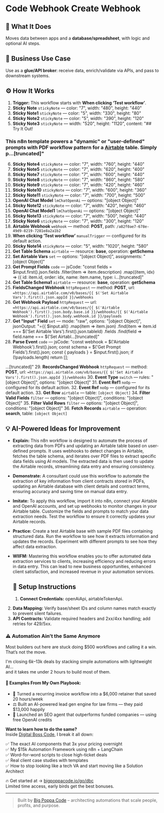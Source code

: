# Code Webhook Create Webhook
  ## 🚀 What It Does
  Moves data between apps and a **database/spreadsheet**, with logic and optional AI steps.
  
  ## 💼 Business Use Case
  Use as a **glue/API broker**: receive data, enrich/validate via APIs, and pass to downstream systems.
  
  ## ⚙️ How It Works
  1. **Trigger:** This workflow starts with **When clicking ‘Test workflow’**.
  2. **Sticky Note** `stickyNote` — color: "7", width: "480", height: "440"
3. **Sticky Note1** `stickyNote` — color: "5", width: "330", height: "80"
4. **Sticky Note2** `stickyNote` — color: "5", width: "390", height: "120"
5. **Sticky Note3** `stickyNote` — width: "520", height: "1120", content: "## Try It Out!
### This n8n template powers a "dynamic" or "user-defined" prompts with PDF workflow pattern for a [Airtable](https://airtable.com/invite/r/cKzxFYVc) table. Simply p…[truncated]"
6. **Sticky Note4** `stickyNote` — color: "7", width: "760", height: "440"
7. **Sticky Note5** `stickyNote` — color: "7", width: "620", height: "400"
8. **Sticky Note7** `stickyNote` — color: "7", width: "600", height: "440"
9. **Sticky Note8** `stickyNote` — color: "7", width: "860", height: "580"
10. **Sticky Note9** `stickyNote` — color: "7", width: "420", height: "460"
11. **Sticky Note10** `stickyNote` — color: "7", width: "600", height: "360"
12. **Sticky Note11** `stickyNote` — color: "7", width: "700", height: "500"
13. **OpenAI Chat Model** `lmChatOpenAi` — options: "[object Object]"
14. **Sticky Note12** `stickyNote` — color: "7", width: "420", height: "460"
15. **OpenAI Chat Model1** `lmChatOpenAi` — options: "[object Object]"
16. **Sticky Note13** `stickyNote` — color: "7", width: "500", height: "440"
17. **Sticky Note6** `stickyNote` — color: "7", width: "300", height: "120"
18. **Airtable Webhook** `webhook` — method: **POST**, path: `/a82f0ae7-678e-49d9-8219-7281e8a2a1b2`
19. **When clicking ‘Test workflow’** `manualTrigger` — configured for its default action.
20. **Sticky Note14** `stickyNote` — color: "5", width: "1020", height: "580"
21. **Get Table Schema** `airtable` — resource: **base**, operation: **getSchema**
22. **Set Airtable Vars** `set` — options: "[object Object]", assignments: "[object Object]"
23. **Get Prompt Fields** `code` — jsCode: "const fields = $input.first().json.fields
    .filter(item => item.description)
    .map((item, idx) => ({
      id: item.id,
      order: idx,
      name: item.name,
      type: i…[truncated]"
24. **Get Table Schema1** `airtable` — resource: **base**, operation: **getSchema**
25. **FieldsChanged Webhook** `httpRequest` — method: **POST**, url: `=https://api.airtable.com/v0/bases/{{ $('Set Airtable Vars').first().json.appId }}/webhooks`
26. **Get Webhook Payload** `httpRequest` — url: `=https://api.airtable.com/v0/bases/{{ $('Airtable Webhook').first().json.body.base.id }}/webhooks/{{ $('Airtable Webhook').first().json.body.webhook.id }}/payloads`
27. **Get "Input" Field** `set` — mode: "raw", options: "[object Object]", jsonOutput: "={{
$input.all()
    .map(item => item.json)
    .find(item => item.id === $('Set Airtable Vars').first().json.tableId)
    .fields
    .find(field => field.name === $('Set Airtabl…[truncated]"
28. **Parse Event** `code` — jsCode: "const webhook = $('Airtable Webhook').first().json;
const schema = $('Get Prompt Fields').first().json;
const { payloads } = $input.first().json;
if (!payloads.length) return [];

…[truncated]"
29. **RecordsChanged Webhook** `httpRequest` — method: **POST**, url: `=https://api.airtable.com/v0/bases/{{ $('Set Airtable Vars').first().json.appId }}/webhooks`
30. **Event Type** `switch` — rules: "[object Object]", options: "[object Object]"
31. **Event Ref1** `noOp` — configured for its default action.
32. **Event Ref** `noOp` — configured for its default action.
33. **Get Row** `airtable` — table: `[object Object]`
34. **Filter Valid Fields** `filter` — options: "[object Object]", conditions: "[object Object]"
35. **Filter Valid Rows** `filter` — options: "[object Object]", conditions: "[object Object]"
36. **Fetch Records** `airtable` — operation: **search**, table: `[object Object]`
  
  ## 💡 AI-Powered Ideas for Improvement
  - **Explain:** This n8n workflow is designed to automate the process of extracting data from PDFs and updating an Airtable table based on user-defined prompts. It uses webhooks to detect changes in Airtable, fetches the table schema, and iterates over PDF files to extract specific data fields using AI models. The extracted data is then used to update the Airtable records, streamlining data entry and ensuring consistency.

- **Demonstrate:** A consultant could use this workflow to automate the extraction of key information from client contracts stored in PDFs, updating an Airtable database with client details and contract terms, ensuring accuracy and saving time on manual data entry.

- **Imitate:** To apply this workflow, import it into n8n, connect your Airtable and OpenAI accounts, and set up webhooks to monitor changes in your Airtable table. Customize the fields and prompts to match your data extraction needs. Test the workflow to ensure it correctly updates your Airtable records.

- **Practice:** Create a test Airtable base with sample PDF files containing structured data. Run the workflow to see how it extracts information and updates the records. Experiment with different prompts to see how they affect data extraction.

- **WIIFM:** Mastering this workflow enables you to offer automated data extraction services to clients, increasing efficiency and reducing errors in data entry. This can lead to new business opportunities, enhanced client satisfaction, and increased revenue in your automation services.
  
  ## 🔧 Setup Instructions
  1. **Connect Credentials:** openAiApi, airtableTokenApi.
2. **Data Mapping:** Verify base/sheet IDs and column names match exactly to prevent silent failures.
3. **API Contracts:** Validate required headers and 2xx/4xx handling; add retries for 429/5xx.
  
### ⚠️ Automation Ain’t the Same Anymore

Most builders out here are stuck doing $500 workflows and calling it a win.  
That’s not the move.  

I'm closing $6k–$13k deals by stacking simple automations with lightweight AI...  
and it takes me under 2 hours to build most of them.

#### 🧠 Examples From My Own Playbook:
- 🔁 Turned a recurring invoice workflow into a $6,000 retainer that saved 20 hours/week  
- ⚖️ Built an AI-powered lead gen engine for law firms — they paid $13,000 happily  
- 🚀 Launched an SEO agent that outperforms funded companies — using free OpenAI credits  

**Want to learn how to do the same?**  
Inside [Digital Boss Code](https://bigpoppacode.io/go/dbc), I break it all down:

✅ The exact AI components that 3x your pricing overnight  
✅ My $15k Automation Framework using n8n + LangChain  
✅ Word-for-word scripts to close high-ticket deals  
✅ Real client case studies with templates  
✅ How to stop looking like a tech VA and start moving like a Solution Architect  

🔥 Get started at → [bigpoppacode.io/go/dbc](https://bigpoppacode.io/go/dbc)  
Limited time access, early birds get the best bonuses.

---
> Built by [Big Poppa Code](https://bigpoppacode.io) – architecting automations that scale people, profits, and purpose.
  